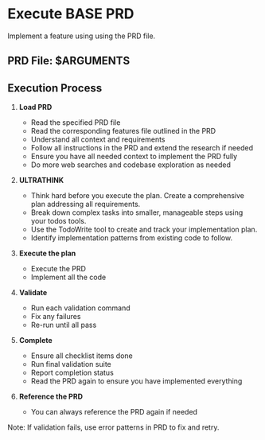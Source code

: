 # Execute BASE PRD

Implement a feature using using the PRD file.

## PRD File: $ARGUMENTS

## Execution Process

1. **Load PRD**
   - Read the specified PRD file 
   - Read the corresponding features file outlined in the PRD
   - Understand all context and requirements
   - Follow all instructions in the PRD and extend the research if needed
   - Ensure you have all needed context to implement the PRD fully
   - Do more web searches and codebase exploration as needed

2. **ULTRATHINK**
   - Think hard before you execute the plan. Create a comprehensive plan addressing all requirements.
   - Break down complex tasks into smaller, manageable steps using your todos tools.
   - Use the TodoWrite tool to create and track your implementation plan.
   - Identify implementation patterns from existing code to follow.

3. **Execute the plan**
   - Execute the PRD
   - Implement all the code

4. **Validate**
   - Run each validation command
   - Fix any failures
   - Re-run until all pass

5. **Complete**
   - Ensure all checklist items done
   - Run final validation suite
   - Report completion status
   - Read the PRD again to ensure you have implemented everything

6. **Reference the PRD**
   - You can always reference the PRD again if needed

Note: If validation fails, use error patterns in PRD to fix and retry.
